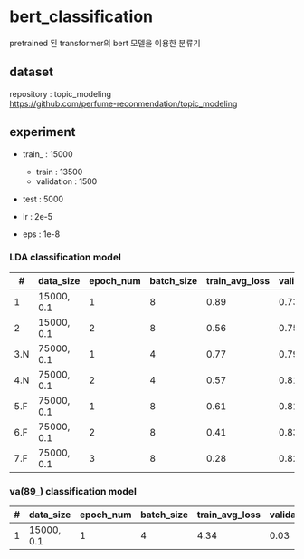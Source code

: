# bert_classification
pretrained 된 transformer의 bert 모델을 이용한 분류기

## dataset
repository : topic_modeling <br>
https://github.com/perfume-reconmendation/topic_modeling

## experiment

- train_ : 15000
  - train : 13500
  - validation : 1500
- test : 5000

- lr : 2e-5
- eps : 1e-8

### LDA classification model
| #   | data_size  | epoch_num | batch_size | train_avg_loss | validation_acc | test_acc |
|-----|------------|-----------|------------|----------------|----------------|----------|
| 1   | 15000, 0.1 | 1         | 8          | 0.89           | 0.73           |          |
| 2   | 15000, 0.1 | 2         | 8          | 0.56           | 0.75           | 0.77     |
| 3.N | 75000, 0.1 | 1         | 4          | 0.77           | 0.79           | 0.79     |
| 4.N | 75000, 0.1 | 2         | 4          | 0.57           | 0.81           | 0.81     |
| 5.F | 75000, 0.1 | 1         | 8          | 0.61           | 0.81           | 0.81     |
| 6.F | 75000, 0.1 | 2         | 8          | 0.41           | 0.83           | 0.83     |
| 7.F | 75000, 0.1 | 3         | 8          | 0.28           | 0.82           | 0.82     |


### va(89_) classification model
| # | data_size  | epoch_num | batch_size | train_avg_loss | validation_acc | test_acc |
|---|------------|-----------|------------|----------------|----------------|----------|
| 1 | 15000, 0.1 | 1         | 4          | 4.34           | 0.03           | 0.03     |

